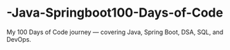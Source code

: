 # -Java-Springboot100-Days-of-Code
My 100 Days of Code journey — covering Java, Spring Boot, DSA, SQL, and DevOps.
